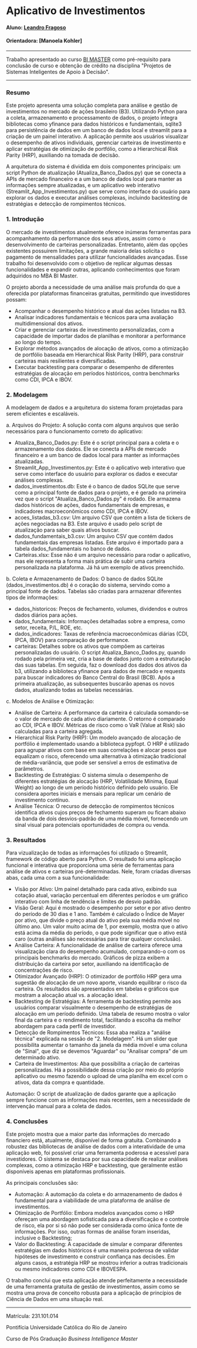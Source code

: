 # Aplicativo de Investimentos

#### Aluno: [Leandro Fragoso](https://github.com/LecoFrag/App_Investimentos)
#### Orientadora: [Manoela Kohler]

---

Trabalho apresentado ao curso [BI MASTER](https://ica.puc-rio.ai/bi-master) como pré-requisito para conclusão de curso e obtenção de crédito na disciplina "Projetos de Sistemas Inteligentes de Apoio à Decisão".

---

### Resumo

Este projeto apresenta uma solução completa para análise e gestão de investimentos no mercado de ações brasileiro (B3). Utilizando Python para a coleta, armazenamento e processamento de dados, o projeto integra bibliotecas como yfinance para dados históricos e fundamentais, sqlite3 para persistência de dados em um banco de dados local e streamlit para a criação de um painel interativo. A aplicação permite aos usuários visualizar o desempenho de ativos individuais, gerenciar carteiras de investimento e aplicar estratégias de otimização de portfólio, como a Hierarchical Risk Parity (HRP), auxiliando na tomada de decisão.

A arquitetura do sistema é dividida em dois componentes principais: um script Python de atualização (Atualiza_Banco_Dados.py) que se conecta a APIs de mercado financeiro e a um banco de dados local para manter as informações sempre atualizadas, e um aplicativo web interativo (Streamlit_App_Investimentos.py) que serve como interface do usuário para explorar os dados e executar análises complexas, incluindo backtesting de estratégias e detecção de rompimentos técnicos.

### 1. Introdução

O mercado de investimentos atualmente oferece inúmeras ferramentas para acompanhamento da performance dos seus ativos, assim como o desenvolvimento de carteiras personalizadas. Entretanto, além das opções existentes possuirem limitações, a grande maioria delas solicita o pagamento de mensalidades para utilizar funcionalidades avançadas. Esse trabalho foi desenvolvido com o objetivo de replicar algumas dessas funcionalidades e expandir outras, aplicando conhecimentos que foram adquiridos no MBA BI Master.

O projeto aborda a necessidade de uma análise mais profunda do que a oferecida por plataformas financeiras gratuitas, permitindo que investidores possam:

- Acompanhar o desempenho histórico e atual das ações listadas na B3.
- Analisar indicadores fundamentais e técnicos para uma avaliação multidimensional dos ativos.
- Criar e gerenciar carteiras de investimento personalizadas, com a capacidade de importar dados de planilhas e monitorar a performance ao longo do tempo.
- Explorar métodos avançados de alocação de ativos, como a otimização de portfólio baseada em Hierarchical Risk Parity (HRP), para construir carteiras mais resilientes e diversificadas.
- Executar backtesting para comparar o desempenho de diferentes estratégias de alocação em períodos históricos, contra benchmarks como CDI, IPCA e IBOV.

### 2. Modelagem

A modelagem de dados e a arquitetura do sistema foram projetadas para serem eficientes e escaláveis. 

a. Arquivos do Projeto:
A solução conta com alguns arquivos que serão necessários para o funcionamento correto do aplicativo:
- Atualiza_Banco_Dados.py: Este é o script principal para a coleta e o armazenamento dos dados. Ele se conecta a APIs de mercado financeiro e a um banco de dados local para manter as informações atualizadas.
- Streamlit_App_Investimentos.py: Este é o aplicativo web interativo que serve como interface do usuário para explorar os dados e executar análises complexas.
- dados_investimentos.db: Este é o banco de dados SQLite que serve como a principal fonte de dados para o projeto, e é gerado na primeira vez que o script "Atualiza_Banco_Dados.py" é rodado. Ele armazena dados históricos de ações, dados fundamentais de empresas, e indicadores macroeconômicos como CDI, IPCA e IBOV.
- acoes_listadas_b3.csv: Um arquivo CSV que contém a lista de tickers de ações negociadas na B3. Este arquivo é usado pelo script de atualização para saber quais ativos buscar.
- dados_fundamentais_b3.csv: Um arquivo CSV que contém dados fundamentais das empresas listadas. Este arquivo é importado para a tabela dados_fundamentais no banco de dados.
- Carteiras.xlsx: Esse não é um arquivo necessário para rodar o aplicativo, mas ele representa a forma mais prática de subir uma carteira personalizada na plataforma. Já há um exemplo de ativos preenchido.

b. Coleta e Armazenamento de Dados:
O banco de dados SQLite (dados_investimentos.db) é o coração do sistema, servindo como a principal fonte de dados. Tabelas são criadas para armazenar diferentes tipos de informações:
- dados_historicos: Preços de fechamento, volumes, dividendos e outros dados diários para ações.
- dados_fundamentais: Informações detalhadas sobre a empresa, como setor, receita, P/L, ROE, etc.
- dados_indicadores: Taxas de referência macroeconômicas diárias (CDI, IPCA, IBOV) para comparação de performance.
- carteiras: Detalhes sobre os ativos que compõem as carteiras personalizadas do usuário.
O script Atualiza_Banco_Dados.py, quando rodado pela primeira vez, cria a base de dados junto com a estruturação das suas tabelas. Em seguida, faz o download dos dados dos ativos da b3, utilizando a biblioteca yfinance para dados de mercado e requests para buscar indicadores do Banco Central do Brasil (BCB). Após a primeira atualização, as subsequentes buscarão apenas os novos dados, atualizando todas as tabelas necessárias.


c. Modelos de Análise e Otimização:
- Análise de Carteira: A performance da carteira é calculada somando-se o valor de mercado de cada ativo diariamente. O retorno é comparado ao CDI, IPCA e IBOV. Métricas de risco como o VaR (Value at Risk) são calculadas para a carteira agregada.
- Hierarchical Risk Parity (HRP): Um modelo avançado de alocação de portfólio é implementado usando a biblioteca pypfopt. O HRP é utilizado para agrupar ativos com base em suas correlações e alocar pesos que equalizam o risco, oferecendo uma alternativa à otimização tradicional de média-variância, que pode ser sensível a erros de estimativa de parâmetros.
- Backtesting de Estratégias: O sistema simula o desempenho de diferentes estratégias de alocação (HRP, Volatilidade Mínima, Equal Weight) ao longo de um período histórico definido pelo usuário. Ele considera aportes iniciais e mensais para replicar um cenário de investimento contínuo.
- Análise Técnica: O recurso de detecção de rompimentos técnicos identifica ativos cujos preços de fechamento superam ou ficam abaixo da banda de dois desvios-padrão de uma média móvel, fornecendo um sinal visual para potenciais oportunidades de compra ou venda.


### 3. Resultados

Para vizualização de todas as informações foi utilizado o Streamlit, framework de código aberto para Python. O resultado foi uma aplicação funcional e interativa que proporciona uma série de ferramentas para análise de ativos e carteiras pré-determinadas. Nele, foram criadas diversas abas, cada uma com a sua funcionalidade:

- Visão por Ativo: Um painel detalhado para cada ativo, exibindo sua cotação atual, variação percentual em diferentes períodos e um gráfico interativo com linha de tendência e limites de desvio padrão.
- Visão Geral: Aqui é mostrado o desempenho por setor e por ativo dentro do período de 30 dias e 1 ano. Também é calculado o Índice de Mayer por ativo, que divide o preço atual do ativo pela sua média móvel no último ano. Um valor muito acima de 1, por exemplo, mostra que o ativo está acima da média do período, o que pode significar que o ativo está caro (outras análises são necessárias para tirar qualquer conclusão).
- Análise Carteira: A funcionalidade de análise de carteira oferece uma visualização clara do desempenho acumulado, comparando-o com os principais benchmarks do mercado. Gráficos de pizza exibem a distribuição da carteira por setor, auxiliando na identificação de concentrações de risco.
- Otimizador Avançado (HRP): O otimizador de portfólio HRP gera uma sugestão de alocação de um novo aporte, visando equilibrar o risco da carteira. Os resultados são apresentados em tabelas e gráficos que mostram a alocação atual vs. a alocação ideal.
- Backtesting de Estratégias: A ferramenta de backtesting permite aos usuários comparar visualmente o desempenho de estratégias de alocação em um período definido. Uma tabela de resumo mostra o valor final da carteira e o rendimento total, facilitando a escolha da melhor abordagem para cada perfil de investidor.
- Detecção de Rompimentos Técnicos: Essa aba realiza a "análise técnica" explicada na sessão de "2. Modelagem". Há um slider que possibilita aumentar o tamanho da janela da média móvel e uma coluna de "Sinal", que diz se devemos "Aguardar" ou "Analisar compra" de um determinado ativo.
- Carteira de Investimentos: Aba que possibilita a criação de carteiras personalizadas. Há a possibilidade dessa criação por meio do próprio aplicativo ou mesmo fazendo o upload de uma planilha em excel com o ativos, data da compra e quantidade.

Automação: O script de atualização de dados garante que a aplicação sempre funcione com as informações mais recentes, sem a necessidade de intervenção manual para a coleta de dados.


### 4. Conclusões

Este projeto mostra que a maior parte das informações do mercado financiero está, atualmente, disponível de forma gratuita. Combinando a robustez das bibliotecas de análise de dados com a interatividade de uma aplicação web, foi possível criar uma ferramenta poderosa e acessível para investidores. O sistema se destaca por sua capacidade de realizar análises complexas, como a otimização HRP e backtesting, que geralmente estão disponíveis apenas em plataformas profissionais.

As principais conclusões são:

- Automação: A automação da coleta e do armazenamento de dados é fundamental para a viabilidade de uma plataforma de análise de investimentos.
- Otimização de Portfólio: Embora modelos avançados como o HRP ofereçam uma abordagem sofisticada para a diversificação e o controle de risco, ela por si só não pode ser considerada como única fonte de informações. Por isso, outras formas de análise foram inseridas, inclusive o Backtesting;
- Valor do Backtesting: A capacidade de simular e comparar diferentes estratégias em dados históricos é uma maneira poderosa de validar hipóteses de investimento e construir confiança nas decisões. Em alguns casos, a estratégia HRP se mostrou inferior a outras tradicionais ou mesmo indicadores como CDI e IBOVESPA.

O trabalho conclui que esta aplicação atende perfeitamente a necessidade de uma ferramenta gratuita de gestão de investimentos, assim como se mostra uma prova de conceito robusta para a aplicação de princípios de Ciência de Dados em uma situação real.

---

Matrícula: 231.101.014

Pontifícia Universidade Católica do Rio de Janeiro


Curso de Pós Graduação *Business Intelligence Master*

